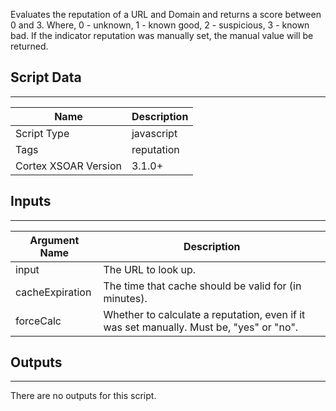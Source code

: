Evaluates the reputation of a URL and Domain and returns a score between 0 and 3. Where, 0 - unknown, 1 - known good, 2 - suspicious, 3 - known bad. If the indicator reputation was manually set, the manual value will be returned.

## Script Data
---

| **Name** | **Description** |
| --- | --- |
| Script Type | javascript |
| Tags | reputation |
| Cortex XSOAR Version | 3.1.0+ |

## Inputs
---

| **Argument Name** | **Description** |
| --- | --- |
| input | The URL to look up. |
| cacheExpiration | The time that cache should be valid for (in minutes). |
| forceCalc | Whether to calculate a reputation, even if it was set manually. Must be, "yes" or "no". |

## Outputs
---
There are no outputs for this script.
